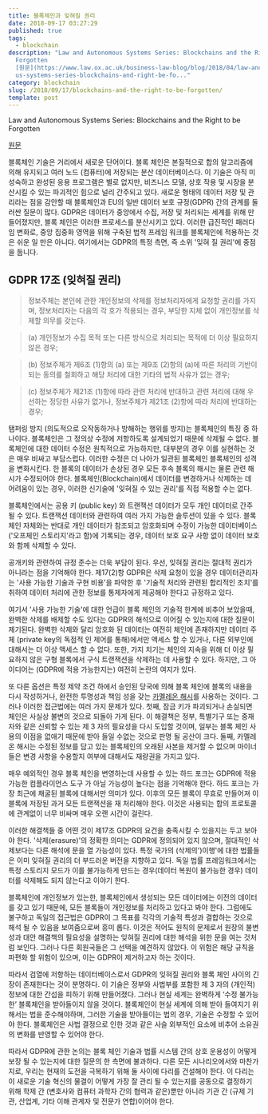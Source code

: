```yaml
---
title: 블록체인과 잊혀질 권리
date: 2018-09-17 03:27:29
published: true
tags:
  - blockchain
description: "Law and Autonomous Systems Series: Blockchains and the Right to be
  Forgotten
  [원문](https://www.law.ox.ac.uk/business-law-blog/blog/2018/04/law-and-autonomo\
  us-systems-series-blockchains-and-right-be-fo..."
category: blockchain
slug: /2018/09/17/blockchains-and-the-right-to-be-forgotten/
template: post
---
```

Law and Autonomous Systems Series: Blockchains and the Right to be Forgotten

[원문](https://www.law.ox.ac.uk/business-law-blog/blog/2018/04/law-and-autonomous-systems-series-blockchains-and-right-be-forgotten)

블록체인 기술은 거리에서 새로운 단어이다. 블록 체인은 본질적으로 합의 알고리즘에 의해 유지되고 여러 노드 (컴퓨터)에 저장되는 분산 데이터베이스다. 이 기술은 아직 미성숙하고 완성된 응용 프로그램은 별로 없지만, 비즈니스 모델, 상호 작용 및 시장을 분산시킬 수 있는 파괴적인 힘으로 널리 간주되고 있다. 새로운 형태의 데이터 저장 및 관리라는 점을 감안할 때 블록체인과 EU의 일반 데이터 보호 규정(GDPR) 간의 관계를 둘러싼 질문이 많다. GDPR은 데이터가 중앙에서 수집, 저장 및 처리되는 세계를 위해 만들어졌지만, 블록 체인은 이러한 프로세스를 분산시키고 있다. 이러한 급진적인 패러다임 변화로, 중앙 집중화 영역을 위해 구축된 법적 프레임 워크를 블록체인에  적용하는 것은 쉬운 일 만은 아니다. 여기에서는 GDPR의 특정 측면, 즉 소위 '잊혀 질 권리'에 중점을 둡니다.

## GDPR 17조 (잊혀질 권리)

> 정보주체는 본인에 관한 개인정보의 삭제를 정보처리자에게 요청할 권리를 가지며, 정보처리자는 다음의 각 호가 적용되는 경우, 부당한 지체 없이 개인정보를 삭제할 의무를 갖는다.


> (a) 개인정보가 수집 목적 또는 다른 방식으로 처리되는 목적에 더 이상 필요하지
않은 경우;


> (b) 정보주체가 제6조 (1)항의 (a) 또는 제9조 (2)항의 (a)에 따른 처리의 기반이 되는 동의를 철회하고 해당 처리에 대한 기타의 법적 사유가 없는 경우;


> (c) 정보주체가 제21조 (1)항에 따라 관련 처리에 반대하고 관련 처리에 대해 우선하는 정당한 사유가 없거나, 정보주체가 제21조 (2)항에 따라 처리에 반대하는 경우;

탬퍼링 방지 (의도적으로 오작동하거나 방해하는 행위를 방지)는 블록체인의 특징 중 하나이다. 블록체인은 그 정의상 수정에 저항하도록 설계되었기 때문에 삭제될 수 없다. 블록체인에 대한 데이터 수정은 원칙적으로 가능하지만, 대부분의 경우 이를 실현하는 것은 매우 비싸고 부담스럽다. 이러한 수정은 더 나아가 일관된 블록체인 블록체인의 성격을 변화시킨다. 한 블록의 데이터가 손상된 경우 모든 후속 블록의 해시는 물론 관련 해시가 수정되어야 한다. 블록체인(Blockchain)에서 데이터를 변경하거나 삭제하는 데 어려움이 있는 경우, 이러한 신기술에 '잊혀질 수 있는 권리'를 직접 적용할 수는 없다.

블록체인에서는 공용 키 (public key) 와 트랜잭션 데이터가 모두 개인 데이터로 간주 될 수 있다. 트랜잭션 데이터와 관련하여 여러 가지 가능한 솔루션이 있을 수 있다. 블록체인 자체와는 반대로 개인 데이터가 참조되고 암호화되며 수정이 가능한 데이터베이스('오프체인 스토리지'라고 함)에 기록되는 경우, 데이터 보호 요구 사항 없이 데이터 보호와 함께 삭제할 수 있다.

공개키와 관련하여 규정 준수는 더욱 부담이 된다. 우선, 잊혀질 권리는 절대적 권리가 아니라는 점을 기억해야 한다. 제17(2)항 GDPR은 삭제 요청이 있을 경우 데이터관리자는 '사용 가능한 기술과 구현 비용'을 파악한 후 '기술적 처리와 관련된 합리적인 조치'를 취하여 데이터 처리에 관한 정보를 통제자에게 제공해야 한다고 규정하고 있다.

여기서 '사용 가능한 기술'에 대한 언급이 블록 체인의 기술적 한계에 비추어 보았을때, 완벽한 삭제를 배제할 수도 있다는 GDPR의 해석으로 이어질 수 있는지에 대한 질문이 제기된다. 완벽한 삭제와 달리 암호화 된 데이터는 여전히 체인에 존재하지만 데이터 주체 (private key의 독점적 인 제어를 통해)에서만 액세스 할 수 있거나, 다른 외부인에 대해서는 더 이상 액세스 할 수 없다. 또한, 가지 치기는 체인의 지속을 위해 더 이상 필요하지 않은 구형 블록에서 구식 트랜잭션을 삭제하는 데 사용할 수 있다. 하지만, 그 아이디어는 (GDPR에 적용 가능한지는) 여전히 논란의 여지가 있다.

또 다른 옵션은 특정 제약 조건 하에서 승인된 당국에 의해 블록 체인에 블록의 내용을 다시 작성하거나, 완전한 투명성과 책임 성을 갖는 [카멜레온 해시](https://pdfs.semanticscholar.org/presentation/4e54/0f27d35fbbdcd6b4c6e6f0071a8121168da7.pdf)를 사용하는 것이다. 그러나 이러한 접근법에는 여러 가지 문제가 있다. 첫째, 잠금 키가 파괴되거나 손실되면 체인은 사실상 불변의 것으로 되돌아 가게 된다. 이 해결책은 정부, 특별기구 또는 중재자와 같은 신뢰할 수 있는 제 3 자의 필요성을 다시 도입할 것이며, 일부는 블록 체인 사용의 이점을 없애기 때문에 받아 들일 수없는 것으로 판명 될 공산이 크다. 둘째, 카멜레온 해시는 수정된 정보를 담고 있는 블록체인의 오래된 사본을 제거할 수 없으며 마이너들은 변경 사항을 수용할지 여부에 대해서도 재량권을 가지고 있다.

매우 예외적인 경우 블록 체인을 변영하는데 사용할 수 있는 하드 포크는 GDPR에 적용가능한 컴플라이언스 도구 가 아닐 가능성이 높다는 점을 기억해야 한다. 하드 포크는 가장 최근에 채굴된 블록에 대해서만 의미가 있다. 이후의 모든 블록이 무효로 만들어져 이 블록에 저장된 과거 모든 트랜잭션을 재 처리해야 한다. 이것은 사용되는 합의 프로토콜에 관계없이 너무 비싸며 매우 오랜 시간이 걸린다.

이러한 해결책들 중 어떤 것이 제17조 GDPR의 요건을 충족시킬 수 있을지는 두고 보아야 한다. '삭제(erasure)'의 정확한 의미는 GDPR에 정의되어 있지 않으며, 절대적인 삭제보다는 다른 해석에 문을 열 가능성이 있다. 특정 국가의 (삭제의')이행'에 대한 법률들은 이미 잊혀질 권리의 더 부드러운 버전을 지향하고 있다. 독일 법률 프레임워크에서는 특정 스토리지 모드가 이를 불가능하게 만드는 경우(데이터 복원이 불가능한 경우) 데이터를 삭제해도 되지 않는다고 이야기 한다.

블록체인에 개인정보가 있는한, 블록체인에서 생성되는 모든 데이터에는 이전의 데이터를 갖고 있기 때문에, 모든 블록들이 개인정보를 처리하고 있다고 봐야 한다. 그럼에도 불구하고 독일의 접근법은 GDPR이 그 목표를 각각의 기술적 특성과 결합하는 것으로 해석 될 수 있음을 보여줌으로써 흥미 롭다. 이것은 적어도 원칙의 문제로서 원장의 불변성과 대안 해결책의 필요성을 설명하는 잊혀질 권리에 대한 해석을 위한 문을 여는 것처럼 보인다. 그러나 다른 회원국들은 그 선택을 예견하지 않았다. 이 위험은 해당 규칙을 파편화 할 위험이 있으며, 이는 GDPR이 제거하고자 하는 것이다.

따라서 검열에 저항하는 데이터베이스로서 GDPR의 잊혀질 권리와 블록 체인 사이의 긴장이 존재한다는 것이 분명하다. 이 기술은 정부와 사법부를 포함한 제 3 자의 (개인적) 정보에 대한 간섭을 피하기 위해 만들어졌다. 그러나 현실 세계는 완벽하게 ‘수정 불가능한’ 블록체인을 받아들이지 않을 것이다. 블록체인이 현실 세계에 의해 받아 들여지기 위해서는 법을 준수해야하며, 그러한 기술을 받아들이는 법의 경우, 기술은 수정할 수 있어야 한다. 블록체인은 사법 결정으로 인한 것과 같은 사슬 외부적인 요소에 비추어 소유권의 변화를 반영할 수 있어야 한다.

따라서 GDPR에 관한 논의는 블록 체인 기술과 법률 시스템 간의 상호 운용성이 어떻게 보장 될 수 있는지에 대한 질문의 한 측면에 불과하다. 다른 모든 시나리오에서와 마찬가지로, 우리는 현재의 도전을 극복하기 위해 둘 사이에 다리를 건설해야 한다. 이 다리는 이 새로운 기술 혁신의 물결이 어떻게 가장 잘 관리 될 수 있는지를 공동으로 결정하기 위해 학제 간 (변호사와 컴퓨터 과학자 간의 협력과 같은)뿐만 아니라 기관 간 (규제 기관, 산업계, 기타 이해 관계자 및 전문가 연합)이어야 한다.